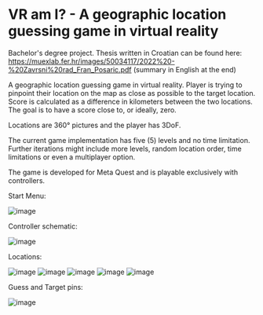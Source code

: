 # VR am I? - A geographic location guessing game in virtual reality

Bachelor's degree project. Thesis written in Croatian can be found here: https://muexlab.fer.hr/images/50034117/2022%20-%20Zavrsni%20rad_Fran_Posaric.pdf (summary in English at the end) 

A geographic location guessing game in virtual reality. Player is trying to pinpoint their location on the map as close as possible to the target location. Score is calculated as a difference in kilometers between the two locations. The goal is to have a score close to, or ideally, zero.

Locations are 360° pictures and the player has 3DoF.

The current game implementation has five (5) levels and no time limitation. Further iterations might include more levels, random location order, time limitations or even a multiplayer option.

The game is developed for Meta Quest and is playable exclusively with controllers.

Start Menu:

![image](https://github.com/posaricf/VRGeoGuessingGame/assets/87568166/94f47a14-583e-4be3-b830-b9633c6aff23)

Controller schematic:

![image](https://github.com/posaricf/VRGeoGuessingGame/assets/87568166/9c499479-fe8f-4796-9148-e592bf6588d0)

Locations:

![image](https://github.com/posaricf/VRGeoGuessingGame/assets/87568166/03823f44-adcb-491e-a3d2-37a5e31edaa2)
![image](https://github.com/posaricf/VRGeoGuessingGame/assets/87568166/018cde97-302a-4090-97a2-ff35bf90420c)
![image](https://github.com/posaricf/VRGeoGuessingGame/assets/87568166/6a4aef5d-7d9d-4da7-baf3-50cc48bcc0a0)
![image](https://github.com/posaricf/VRGeoGuessingGame/assets/87568166/19723ba4-2324-4ac6-9319-4888b677b9cc)
![image](https://github.com/posaricf/VRGeoGuessingGame/assets/87568166/6e632552-4191-4813-ab37-a23cc38d7e27)

Guess and Target pins:

![image](https://github.com/posaricf/VRGeoGuessingGame/assets/87568166/b9d839a5-7273-4b35-8ea3-023319a7ee62)

